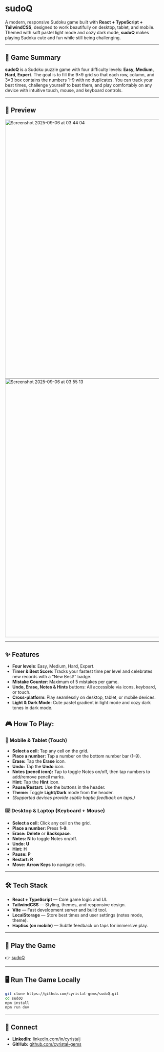 # sudoQ 

A modern, responsive Sudoku game built with **React + TypeScript + TailwindCSS**, designed to work beautifully on desktop, tablet, and mobile.  Themed with soft pastel light mode and cozy dark mode, **sudoQ** makes playing Sudoku cute and fun while still being challenging.

---

## 🎯 Game Summary

**sudoQ** is a Sudoku puzzle game with four difficulty levels: **Easy, Medium, Hard, Expert**. The goal is to fill the 9×9 grid so that each row, column, and 3×3 box contains the numbers 1–9 with no duplicates. You can track your best times, challenge yourself to beat them, and play comfortably on any device with intuitive touch, mouse, and keyboard controls.

---

## 👀 Preview

<img width="1284" height="847" alt="Screenshot 2025-09-06 at 03 44 04" src="https://github.com/user-attachments/assets/429016b9-682b-4063-9e25-774a46a06962" />

<img width="1272" height="846" alt="Screenshot 2025-09-06 at 03 55 13" src="https://github.com/user-attachments/assets/5f6b5ca0-eee5-46e2-a79a-f9073b9df39d" />

---

## ✨ Features

- **Four levels**: Easy, Medium, Hard, Expert.  
- **Timer & Best Score**: Tracks your fastest time per level and celebrates new records with a “New Best!” badge.  
- **Mistake Counter**: Maximum of 5 mistakes per game.  
- **Undo, Erase, Notes & Hints** buttons: All accessible via icons, keyboard, or touch.  
- **Cross-platform**: Play seamlessly on desktop, tablet, or mobile devices.  
- **Light & Dark Mode**: Cute pastel gradient in light mode and cozy dark tones in dark mode.

## 🎮 How To Play:  

### 📱 Mobile & Tablet (Touch)
- **Select a cell:** Tap any cell on the grid.
- **Place a number:** Tap a number on the bottom number bar (1–9).
- **Erase:** Tap the **Erase** icon.
- **Undo:** Tap the **Undo** icon.
- **Notes (pencil icon):** Tap to toggle Notes on/off, then tap numbers to add/remove pencil marks.
- **Hint:** Tap the **Hint** icon.
- **Pause/Restart:** Use the buttons in the header.
- **Theme:** Toggle **Light/Dark** mode from the header.
- *(Supported devices provide subtle haptic feedback on taps.)*

### ⌨️ Desktop & Laptop (Keyboard + Mouse)
- **Select a cell:** Click any cell on the grid.
- **Place a number:** Press **1–9**.
- **Erase:** **Delete** or **Backspace**.
- **Notes:** **N** to toggle Notes on/off.
- **Undo:** **U**
- **Hint:** **H**
- **Pause:** **P**
- **Restart:** **R**
- **Move:** **Arrow Keys** to navigate cells.
 

---

## 🛠 Tech Stack

- **React + TypeScript** — Core game logic and UI.  
- **TailwindCSS** — Styling, themes, and responsive design.  
- **Vite** — Fast development server and build tool.  
- **LocalStorage** — Store best times and user settings (notes mode, theme).  
- **Haptics (on mobile)** — Subtle feedback on taps for immersive play.  

---

## 🚀 Play the Game

👉 [sudoQ](https://cyristal-gems.github.io/sudoQ)  

---

## 🖥 Run The Game Locally

```bash
git clone https://github.com/cyristal-gems/sudoQ.git
cd sudoQ
npm install
npm run dev
```

---

## 🔗 Connect
- **LinkedIn:** [linkedin.com/in/cyristalj](https://www.linkedin.com/in/cyristalj/)  
- **GitHub:** [github.com/cyristal-gems](https://github.com/cyristal-gems)
